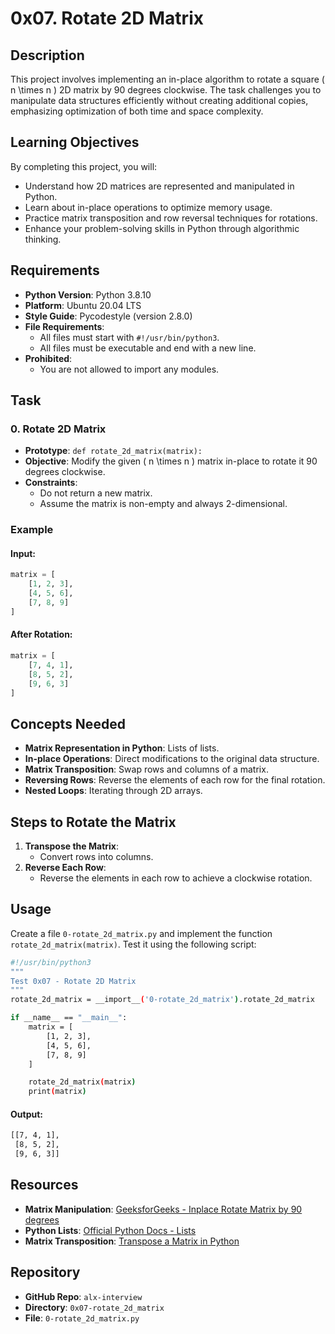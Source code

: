 # 0x07. Rotate 2D Matrix

## Description
This project involves implementing an in-place algorithm to rotate a square \( n \times n \) 2D matrix by 90 degrees clockwise. The task challenges you to manipulate data structures efficiently without creating additional copies, emphasizing optimization of both time and space complexity.

## Learning Objectives
By completing this project, you will:
- Understand how 2D matrices are represented and manipulated in Python.
- Learn about in-place operations to optimize memory usage.
- Practice matrix transposition and row reversal techniques for rotations.
- Enhance your problem-solving skills in Python through algorithmic thinking.

## Requirements
- **Python Version**: Python 3.8.10
- **Platform**: Ubuntu 20.04 LTS
- **Style Guide**: Pycodestyle (version 2.8.0)
- **File Requirements**:
  - All files must start with `#!/usr/bin/python3`.
  - All files must be executable and end with a new line.
- **Prohibited**:
  - You are not allowed to import any modules.

## Task
### **0. Rotate 2D Matrix**
- **Prototype**: `def rotate_2d_matrix(matrix):`
- **Objective**: Modify the given \( n \times n \) matrix in-place to rotate it 90 degrees clockwise.
- **Constraints**:
  - Do not return a new matrix.
  - Assume the matrix is non-empty and always 2-dimensional.

### Example
#### Input:
```python
matrix = [
    [1, 2, 3],
    [4, 5, 6],
    [7, 8, 9]
]
```

#### After Rotation:
```python
matrix = [
    [7, 4, 1],
    [8, 5, 2],
    [9, 6, 3]
]
```

## Concepts Needed
- **Matrix Representation in Python**: Lists of lists.
- **In-place Operations**: Direct modifications to the original data structure.
- **Matrix Transposition**: Swap rows and columns of a matrix.
- **Reversing Rows**: Reverse the elements of each row for the final rotation.
- **Nested Loops**: Iterating through 2D arrays.

## Steps to Rotate the Matrix
1. **Transpose the Matrix**:
   - Convert rows into columns.
2. **Reverse Each Row**:
   - Reverse the elements in each row to achieve a clockwise rotation.

## Usage
Create a file `0-rotate_2d_matrix.py` and implement the function `rotate_2d_matrix(matrix)`. Test it using the following script:
```bash
#!/usr/bin/python3
"""
Test 0x07 - Rotate 2D Matrix
"""
rotate_2d_matrix = __import__('0-rotate_2d_matrix').rotate_2d_matrix

if __name__ == "__main__":
    matrix = [
        [1, 2, 3],
        [4, 5, 6],
        [7, 8, 9]
    ]

    rotate_2d_matrix(matrix)
    print(matrix)
```

#### Output:
```bash
[[7, 4, 1],
 [8, 5, 2],
 [9, 6, 3]]
```

## Resources
- **Matrix Manipulation**: [GeeksforGeeks - Inplace Rotate Matrix by 90 degrees](https://www.geeksforgeeks.org/inplace-rotate-square-matrix-by-90-degrees/)
- **Python Lists**: [Official Python Docs - Lists](https://docs.python.org/3/tutorial/datastructures.html)
- **Matrix Transposition**: [Transpose a Matrix in Python](https://www.geeksforgeeks.org/python-transpose-matrix/)

## Repository
- **GitHub Repo**: `alx-interview`
- **Directory**: `0x07-rotate_2d_matrix`
- **File**: `0-rotate_2d_matrix.py`
